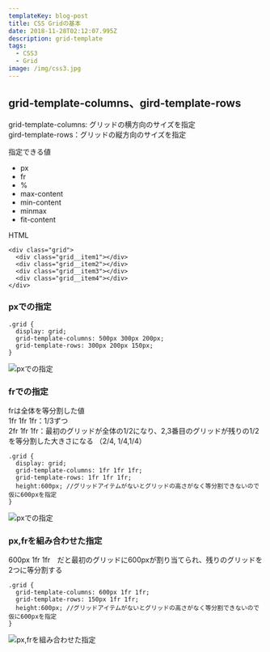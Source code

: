 ```yaml
---
templateKey: blog-post
title: CSS Gridの基本
date: 2018-11-28T02:12:07.995Z
description: grid-template
tags:
  - CSS3
  - Grid
image: /img/css3.jpg
---
```


## grid-template-columns、gird-template-rows

grid-template-columns: グリッドの横方向のサイズを指定\
gird-template-rows：グリッドの縦方向のサイズを指定

指定できる値

* px
* fr
* %
* max-content
* min-content
* minmax
* fit-content

HTML

```html:
<div class="grid">
  <div class="grid__item1"></div>
  <div class="grid__item2"></div>
  <div class="grid__item3"></div>
  <div class="grid__item4"></div>
</div>
```

### pxでの指定

```scss:
.grid {
  display: grid;
  grid-template-columns: 500px 300px 200px;
  grid-template-rows: 300px 200px 150px;
}
```

![pxでの指定](/img/grid01.jpg)

### frでの指定

frは全体を等分割した値\
1fr 1fr 1fr：1/3ずつ\
2fr 1fr 1fr：最初のグリッドが全体の1/2になり、2,3番目のグリッドが残りの1/2を等分割した大きさになる  （2/4, 1/4,1/4）  

```scss:
.grid {
  display: grid;
  grid-template-columns: 1fr 1fr 1fr;
  grid-template-rows: 1fr 1fr 1fr;
  height:600px; //グリッドアイテムがないとグリッドの高さがなく等分割できないので仮に600pxを指定
}
```

![pxでの指定](/img/grid02.jpg)

### px,frを組み合わせた指定

600px 1fr 1fr　だと最初のグリッドに600pxが割り当てられ、残りのグリッドを2つに等分割する

```scss:
.grid {
  grid-template-columns: 600px 1fr 1fr;
  grid-template-rows: 150px 1fr 1fr;
  height:600px; //グリッドアイテムがないとグリッドの高さがなく等分割できないので仮に600pxを指定
}
```

![px,frを組み合わせた指定](/img/grid03.jpg)
